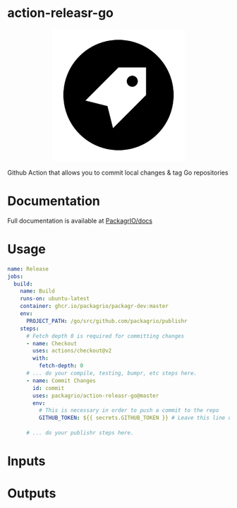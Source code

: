 # action-releasr-go

<p align="center">
  <a href="https://github.com/PackagrIO/docs">
  <img width="300" alt="portfolio_view" src="https://github.com/PackagrIO/releasr/raw/master/images/releasr.png">
  </a>
</p>

Github Action that allows you to commit local changes & tag Go repositories

# Documentation
Full documentation is available at [PackagrIO/docs](https://github.com/PackagrIO/docs)

# Usage

```yaml
name: Release
jobs:
  build:
    name: Build
    runs-on: ubuntu-latest
    container: ghcr.io/packagrio/packagr-dev:master
    env:
      PROJECT_PATH: /go/src/github.com/packagrio/publishr
    steps:
      # Fetch depth 0 is required for committing changes
      - name: Checkout
        uses: actions/checkout@v2
        with:
          fetch-depth: 0
      # ... do your compile, testing, bumpr, etc steps here.
      - name: Commit Changes
        id: commit
        uses: packagrio/action-releasr-go@master
        env:
          # This is necessary in order to push a commit to the repo
          GITHUB_TOKEN: ${{ secrets.GITHUB_TOKEN }} # Leave this line unchanged

      # ... do your publishr steps here.

```

# Inputs

# Outputs
